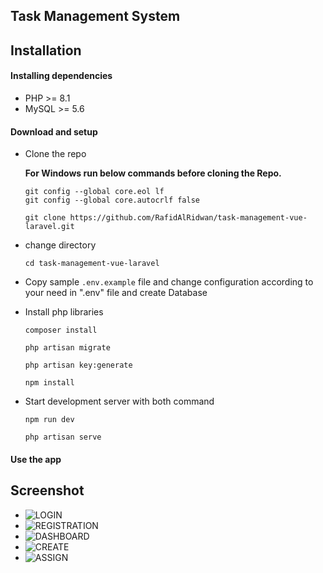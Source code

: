 ## Task Management System


## Installation


#### Installing dependencies

- PHP >= 8.1
- MySQL >= 5.6


#### Download and setup

- Clone the repo

  **For Windows run below commands before cloning the Repo.**

  ```
  git config --global core.eol lf
  git config --global core.autocrlf false
  ```

  ```
  git clone https://github.com/RafidAlRidwan/task-management-vue-laravel.git
  ```

- change directory
  ```
  cd task-management-vue-laravel
  ```
- Copy sample `.env.example` file and change configuration according to your need in ".env" file and create Database


- Install php libraries
  ```
  composer install
  ```
  ```
  php artisan migrate
  ```
  ```
  php artisan key:generate
  ``` 
  ```
  npm install
  ```
- Start development server with both command 
  ```
  npm run dev
  ```
  ```
  php artisan serve
  ```

#### Use the app

## Screenshot

    
- ![LOGIN](../assets/screenshots/login.png?raw=true)
- ![REGISTRATION](../assets/screenshots/registration.png?raw=true)
- ![DASHBOARD](../assets/screenshots/dashboard.png?raw=true)
- ![CREATE](../assets/screenshots/create.png?raw=true)
- ![ASSIGN](../assets/screenshots/assign.png?raw=true)



